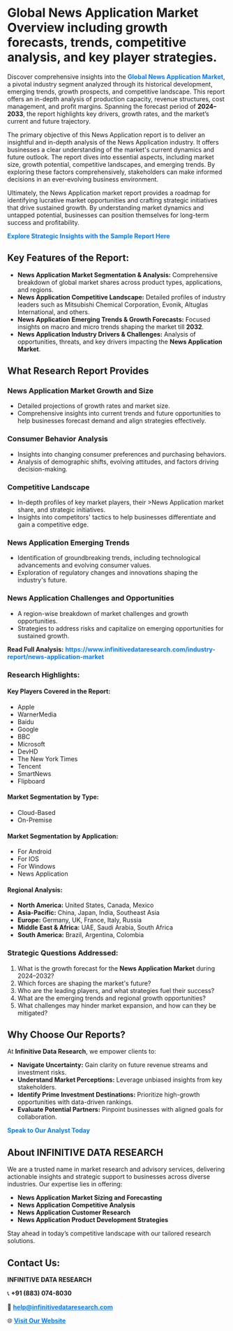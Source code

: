 <h1>Global News Application Market Overview including growth forecasts, trends, competitive analysis, and key player strategies.</h1>
<p>
Discover comprehensive insights into the 
<a href="https://www.infinitivedataresearch.com/industry-report/news-application-market" rel="dofollow" style="color: #007BFF; text-decoration: none;"><strong>Global News Application Market</strong></a>, a pivotal industry segment analyzed through its historical development, emerging trends, growth prospects, and competitive landscape. This report offers an in-depth analysis of production capacity, revenue structures, cost management, and profit margins. Spanning the forecast period of <strong>2024–2033</strong>, the report highlights key drivers, growth rates, and the market’s current and future trajectory.
</p>
<p>
The primary objective of this News Application report is to deliver an insightful and in-depth analysis of the News Application industry. It offers businesses a clear understanding of the market's current dynamics and future outlook. The report dives into essential aspects, including market size, growth potential, competitive landscapes, and emerging trends. By exploring these factors comprehensively, stakeholders can make informed decisions in an ever-evolving business environment.
</p>
<p>
Ultimately, the News Application market report provides a roadmap for identifying lucrative market opportunities and crafting strategic initiatives that drive sustained growth. By understanding market dynamics and untapped potential, businesses can position themselves for long-term success and profitability.
</p>
<p>
<a href="https://www.infinitivedataresearch.com/request-sample/reportId=107546" style="color: #007BFF; text-decoration: none;"><strong>Explore Strategic Insights with the Sample Report Here</strong></a>
</p>

<h2>Key Features of the Report:</h2>
<ul>
<li><strong>News Application Market Segmentation & Analysis:</strong> Comprehensive breakdown of global market shares across product types, applications, and regions.</li>
<li><strong>News Application Competitive Landscape:</strong> Detailed profiles of industry leaders such as Mitsubishi Chemical Corporation, Evonik, Altuglas International, and others.</li>
<li><strong>News Application Emerging Trends & Growth Forecasts:</strong> Focused insights on macro and micro trends shaping the market till <strong>2032</strong>.</li>
<li><strong>News Application Industry Drivers & Challenges:</strong> Analysis of opportunities, threats, and key drivers impacting the <strong>News Application Market</strong>.</li>
</ul>

<h2>What Research Report Provides</h2>
<h3>News Application Market Growth and Size</h3>
<ul>
<li>Detailed projections of growth rates and market size.</li>
<li>Comprehensive insights into current trends and future opportunities to help businesses forecast demand and align strategies effectively.</li>
</ul>

<h3>Consumer Behavior Analysis</h3>
<ul>
<li>Insights into changing consumer preferences and purchasing behaviors.</li>
<li>Analysis of demographic shifts, evolving attitudes, and factors driving decision-making.</li>
</ul>

<h3>Competitive Landscape</h3>
<ul>
<li>In-depth profiles of key market players, their >News Application market share, and strategic initiatives.</li>
<li>Insights into competitors' tactics to help businesses differentiate and gain a competitive edge.</li>
</ul>

<h3>News Application Emerging Trends</h3>
<ul>
<li>Identification of groundbreaking trends, including technological advancements and evolving consumer values.</li>
<li>Exploration of regulatory changes and innovations shaping the industry's future.</li>
</ul>

<h3>News Application Challenges and Opportunities</h3>
<ul>
<li>A region-wise breakdown of market challenges and growth opportunities.</li>
<li>Strategies to address risks and capitalize on emerging opportunities for sustained growth.</li>
</ul>
<p><strong>Read Full Analysis:</strong> <a href="https://www.infinitivedataresearch.com/industry-report/news-application-market" rel="dofollow" style="color: #007BFF; text-decoration: none;"><strong>https://www.infinitivedataresearch.com/industry-report/news-application-market</strong></a></p>
<h3>Research Highlights:</h3>
<h4>Key Players Covered in the Report:</h4>
<ul><li>Apple</li><li>WarnerMedia</li><li>Baidu</li><li>Google</li><li>BBC</li><li>Microsoft</li><li>DevHD</li><li>The New York Times</li><li>Tencent</li><li>SmartNews</li><li>Flipboard</li></ul>
<h4>Market Segmentation by Type:</h4>
<ul><li>Cloud-Based</li><li>On-Premise</li></ul>
<h4>Market Segmentation by Application:</h4>
<ul><li>For Android</li><li>For IOS</li><li>For Windows</li><li>News Application</li></ul>

<h4>Regional Analysis:</h4>
<ul>
<li><strong>North America:</strong> United States, Canada, Mexico</li>
<li><strong>Asia-Pacific:</strong> China, Japan, India, Southeast Asia</li>
<li><strong>Europe:</strong> Germany, UK, France, Italy, Russia</li>
<li><strong>Middle East & Africa:</strong> UAE, Saudi Arabia, South Africa</li>
<li><strong>South America:</strong> Brazil, Argentina, Colombia</li>
</ul>

<h3>Strategic Questions Addressed:</h3>
<ol>
<li>What is the growth forecast for the <strong>News Application Market</strong> during 2024–2032?</li>
<li>Which forces are shaping the market's future?</li>
<li>Who are the leading players, and what strategies fuel their success?</li>
<li>What are the emerging trends and regional growth opportunities?</li>
<li>What challenges may hinder market expansion, and how can they be mitigated?</li>
</ol>

<h2>Why Choose Our Reports?</h2>
<p>At <strong>Infinitive Data Research</strong>, we empower clients to:</p>
<ul>
<li><strong>Navigate Uncertainty:</strong> Gain clarity on future revenue streams and investment risks.</li>
<li><strong>Understand Market Perceptions:</strong> Leverage unbiased insights from key stakeholders.</li>
<li><strong>Identify Prime Investment Destinations:</strong> Prioritize high-growth opportunities with data-driven rankings.</li>
<li><strong>Evaluate Potential Partners:</strong> Pinpoint businesses with aligned goals for collaboration.</li>
</ul>
<p><a href="https://www.infinitivedataresearch.com/industry-report/news-application-market" rel="dofollow" style="color: #007BFF; text-decoration: none;"><strong>Speak to Our Analyst Today</strong></a></p>

<h2>About INFINITIVE DATA RESEARCH</h2>
<p>We are a trusted name in market research and advisory services, delivering actionable insights and strategic support to businesses across diverse industries. Our expertise lies in offering:</p>
<ul>
<li><strong>News Application Market Sizing and Forecasting</strong></li>
<li><strong>News Application Competitive Analysis</strong></li>
<li><strong>News Application Customer Research</strong></li>
<li><strong>News Application Product Development Strategies</strong></li>
</ul>
<p>Stay ahead in today’s competitive landscape with our tailored research solutions.</p>

<h2>Contact Us:</h2>
<p><strong>INFINITIVE DATA RESEARCH</strong></p>
<p>📞 <strong>+91 (883) 074-8030</strong></p>
<p>📧 <strong><a href="mailto:help@infinitivedataresearch.com" style="color: #007BFF;">help@infinitivedataresearch.com</a></strong></p>
<p>🌐 <strong><a href="https://www.infinitivedataresearch.com" rel="dofollow" style="color: #007BFF;">Visit Our Website</a></strong></p>